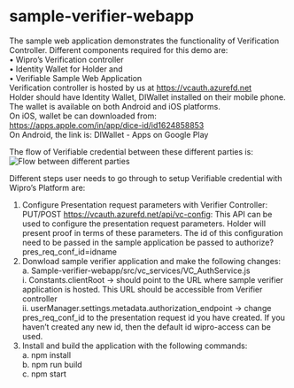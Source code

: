 # sample-verifier-webapp

The sample web application demonstrates the functionality of Verification Controller. Different components required for this demo are:<br> 
•	Wipro’s Verification controller <br>
•	Identity Wallet for Holder and <br>
•	Verifiable Sample Web Application <br>
Verification controller is hosted by us at https://vcauth.azurefd.net <br>
Holder should have Identity Wallet, DIWallet installed on their mobile phone. The wallet is available on both Android and iOS platforms. 
<br>On iOS, wallet be can downloaded from: https://apps.apple.com/in/app/dice-id/id1624858853
<br>On Android, the link is:  DIWallet - Apps on Google Play

The flow of Verifiable credential between these different parties is:
![Flow between different parties](diagrams/ver_flow.jpg)





Different steps user needs to go through to setup Verifiable credential with Wipro’s Platform are: <br>
1.	Configure Presentation request parameters with Verifier Controller:
PUT/POST https://vcauth.azurefd.net/api/vc-config: This API can be used to configure the presentation request parameters. Holder will present proof in terms of these parameters.
The id of this configuration need to be passed in the sample application
 be passed to  authorize?pres_req_conf_id=idname 
2.	Donwload sample verifier application and make the following changes:<br>
a.	Sample-verifier-webapp/src/vc_services/VC_AuthService.js <br>
i.	Constants.clientRoot -> should point to the URL where sample verifier application is hosted. This URL should be accessible from Verifier controller <br>
ii.	userManager.settings.metadata.authorization_endpoint -> change pres_req_conf_id to the presentation request id you have created. If you haven’t created any new id, then the default id wipro-access can be used.<br>
3.	Install and build the application with the following commands:<br>
a.	npm install <br>
b.	npm run build <br>
c.	npm start <br>

